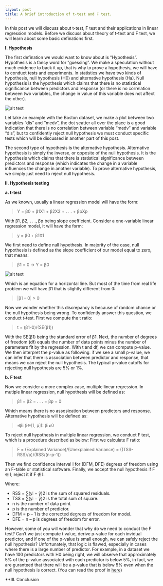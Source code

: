 ```yaml
---
layout: post
title: A brief introduction of t-test and F test.
---
```

In this post we will discuss about t-test, F test and their applications in linear regression models. Before we discuss about theory of t-test and F test, we will learn about some basic definations first. 

**I. Hypothesis**

The first defination we would want to know about is “Hypothesis”. Hypothesis is a fancy word for “guessing”. We make a speculation without much evidence to back it up, that is why to prove a hypothesis, we will have to conduct tests and experiments. In statistics we have two kinds of hypothesis, null hypothesis (H0) and alternative hypothesis (Ha).
Null hypothesis is the hypothesis which claims that there is no statistical significance between predictors and response (or there is no correlation between two variables, the change in value of this variable does not affect the other).	

![alt text](https://howilearnstatistics.github.io/images/optimization-in-linear-regression-1.png "Graph")

Let take an example with the Boston dataset, we make a plot between two variables “dis” and “medv”, the dot scatter all over the place is a good indication that there is no correlation between variable “medv” and variable “dis”, but to confidently reject null hypothesis we must conduct specific tests which will be discussed in another part of this post. 

The second type of hypothesis is the alternative hypothesis. Alternative hypothesis is simply the inverse, or opposite of the null hypothesis. It is the hypothesis which claims that there is statistical significance between predictors and response (which indicates the change in a variable influences the change in another variable). To prove alternative hypothesis, we simply just need to reject null hypothesis.

**II. Hypothesis testing**

**a. t-test**

As we known, usually a linear regression model will have the form:

>Y = β0 + β1X1 + β2X2 + . . . + βpXp

With β1, β2, . . ., βp being slope coefficient. Consider a one-variable linear regression model, it will have the form:

>y = β0 + β1X1

We first need to define null hypothesis. In majority of the case, null hypothesis is defined as the slope coefficient of our model equal to zero, that means:

>β1 = 0
>-> Y = β0

![alt text](https://howilearnstatistics.github.io/images/optimization-in-linear-regression-2.png "Graph 2")

Which is an equation for a horizontal line. But most of the time from real life problem we will have β1 that is slightly different from 0:

> |β1 – 0| > 0

Now we wonder whether this discrepancy is because of random chance or the null hypothesis being wrong. To confidently answer this question, we conduct t-test. First we compute the t ratio:
 
>t = (β1-0)/(SE(β1))
 
With the SE(β1) being the standard error of β1. Next, the number of degrees of freedom (df) equals the number of data points minus the number of parameters fit by the regression. With t and df, we can compute p-value. We then interpret the p-value as following: if we see a small p-value, we can infer that there is association between predictor and response, that means we can reject the null hypothesis. The typical p-value cutoffs for rejecting null hypothesis are 5% or 1%.

**b. F test**

Now we consider a more complex case, multiple linear regression. In mutiple linear regression, null hypothesis will be defined as:

>β1 = β2 = . . . = βp = 0

Which means there is no assosication between predictors and response. Alternative hypothesis will be defined as:

>∃βi (i∈[1, p]): βi≠0

To reject null hypothesis in multiple linear regression, we conduct F test, which is a procedure described as below:
First we calculate F ratio:

>F = (Explained Variance)/(Unexplained Variance) = ((TSS-RSS)/p)/(RSS/(n-p-1))

Then we find confidence interval I for (DFM, DFE) degrees of freedom using an F-table or statistical software. Finally, we accept the null hypothesis if F ∈ I; reject it if F ∉ I.

Where:

* RSS = ∑(yi − ŷ)2  is the sum of squared residuals.
* TSS = ∑(yi − ȳ)2 is the total sum of square.
* n is the number of data point.
* p is the number of predictor.
* DFM = p – 1 is the corrected degrees of freedom for model.
* DFE = n – p is degrees of freedom for error.

However, some of you will wonder that why do we need to conduct the F test? Can’t we just compute t value, derive p-value for each invidual predictor, and if one of the p-value is small enough, we can safely reject the null hypothesis? 
Unfortunately, that logic is flawed, especially in cases where there is a large number of predictor. For example, in a dataset we have 100 predictors with H0 being right, we will observe that approximately 5% of the p-value associated with each predictor is below 5%, in fact, we are guranteed that there will be a p-value that is below 5% even when the null hypothesis is correct. (You can read the proof in [here](https://stats.stackexchange.com/questions/152805/difference-between-f-test-and-separate-t-tests-on-each-variable)) 

**III. Conclusion
